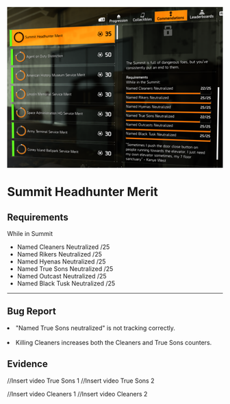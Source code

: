 <img align="center" src="Media/Summit-Headhunter-Merit-Commendation.png" alt="Image of the Requirements of the Summit Headhunter Merit" width="600">
<h1>Summit Headhunter Merit</h1>

<h2>Requirements</h2>

While in Summit
- Named Cleaners Neutralized /25
- Named Rikers Neutralized /25
- Named Hyenas Neutralized /25
- Named True Sons Neutralized /25
- Named Outcast Neutralized /25
- Named Black Tusk Neutralized /25

---

<h2>Bug Report</h2>

<li>"Named True Sons neutralized" is not tracking correctly.</li></br >
<li>Killing Cleaners increases both the Cleaners and True Sons counters.</li>

<h2>Evidence</h2>

//Insert video True Sons 1
//Insert video True Sons 2

//Insert video Cleaners 1
//Insert video Cleaners 2
